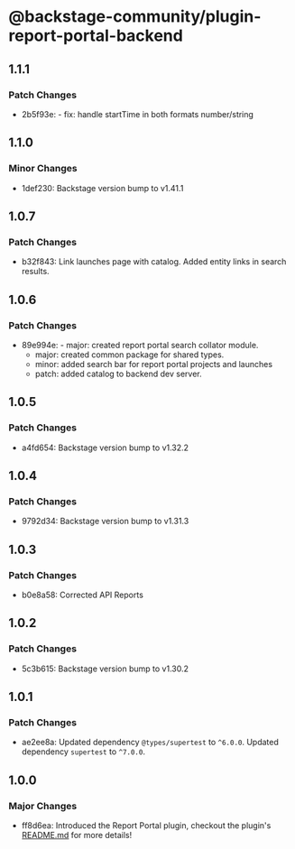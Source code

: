 # @backstage-community/plugin-report-portal-backend

## 1.1.1

### Patch Changes

- 2b5f93e: - fix: handle startTime in both formats number/string

## 1.1.0

### Minor Changes

- 1def230: Backstage version bump to v1.41.1

## 1.0.7

### Patch Changes

- b32f843: Link launches page with catalog.
  Added entity links in search results.

## 1.0.6

### Patch Changes

- 89e994e: - major: created report portal search collator module.
  - major: created common package for shared types.
  - minor: added search bar for report portal projects and launches
  - patch: added catalog to backend dev server.

## 1.0.5

### Patch Changes

- a4fd654: Backstage version bump to v1.32.2

## 1.0.4

### Patch Changes

- 9792d34: Backstage version bump to v1.31.3

## 1.0.3

### Patch Changes

- b0e8a58: Corrected API Reports

## 1.0.2

### Patch Changes

- 5c3b615: Backstage version bump to v1.30.2

## 1.0.1

### Patch Changes

- ae2ee8a: Updated dependency `@types/supertest` to `^6.0.0`.
  Updated dependency `supertest` to `^7.0.0`.

## 1.0.0

### Major Changes

- ff8d6ea: Introduced the Report Portal plugin, checkout the plugin's [README.md](https://github.com/backstage/community-plugins/tree/main/workspaces/report-portal/plugins/report-portal) for more details!
